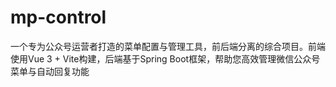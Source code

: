 # mp-control
一个专为公众号运营者打造的菜单配置与管理工具，前后端分离的综合项目。前端使用Vue 3 + Vite构建，后端基于Spring Boot框架，帮助您高效管理微信公众号菜单与自动回复功能
